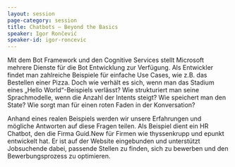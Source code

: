 ```yaml
---
layout: session
page-category: session
title: Chatbots – Beyond the Basics
speaker: Igor Rončević
speaker-id: igor-roncevic
---
```


Mit dem Bot Framework und den Cognitive Services stellt Microsoft mehrere Dienste für die Bot Entwicklung zur Verfügung. Als Entwickler findet man zahlreiche Beispiele für einfache Use Cases, wie z.B. das Bestellen einer Pizza. Doch wie verhält es sich, wenn man das Stadium eines „Hello World“-Beispiels verlässt? Wie strukturiert man seine Sprachmodelle, wenn die Anzahl der Intents steigt? Wie speichert man den State? Wie sorgt man für einen roten Faden in der Konversation? 

Anhand eines realen Beispiels werden wir unsere Erfahrungen und mögliche Antworten auf diese Fragen teilen. Als Beispiel dient ein HR Chatbot, den die Firma Guid.New für Firmen wie thyssenkrupp und epunkt entwickelt hat. Er ist auf der Website eingebunden und unterstützt Jobsuchende dabei, passende Stellen zu finden, sich zu bewerben und den Bewerbungsprozess zu optimieren.